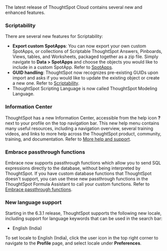 The latest release of ThoughtSpot Cloud contains several new and enhanced features.

<h3>Scriptability</h3>
There are several new features for Scriptability:
<ul>
<li><strong>Export custom SpotApps</strong>: You can now export your own custom SpotApps, or collections of Scriptable ThoughtSpot Answers, Pinboards, Views, tables, and Worksheets, packaged together as a zip file. Simply navigate to <strong>Data > SpotApps</strong> and choose the objects you would like to include in a custom SpotApp. Refer to <a href="{{ site.baseurl }}/admin/ts-cloud/app-templates.html">SpotApps</a>.</li>
<li><strong>GUID handling</strong>: ThoughtSpot now recognizes pre-existing GUIDs upon import and asks if you would like to update the existing object or create a new one. Refer to <a href="{{ site.baseurl }}/admin/ts-cloud/scriptability.html">Scriptability</a>.</li>
<li>ThoughtSpot Scripting Language is now called ThoughtSpot Modeling Language.</li></ul>

<h3>Information Center</h3>
ThoughtSpot has a new Information Center, accessible from the help icon <strong>?</strong> next to your profile on the top navigation bar. This new help menu contains many useful resources, including a navigation overview, several training videos, and links to more help across the ThoughtSpot product, community, training, and documentation. Refer to <a href="{{ site.baseurl }}/end-user/help-center/what-you-can-find-in-the-help-center.html">More help and support</a>.

<h3>Embrace passthrough functions</h3>
Embrace now supports passthrough functions which allow you to send SQL expressions directly to the database, without being interpreted by ThoughtSpot. If you have custom database functions that ThoughtSpot doesn't support, you can use these new passthrough functions in the ThoughtSpot Formula Assistant to call your custom functions. Refer to <a href="{{ site.baseurl }}/reference/formula-reference.html#passthrough-functions">Embrace passthrough functions</a>.

<h3>New language support</h3>

Starting in the 6.3.1 release, ThoughtSpot supports the following new locale, including support for language keywords that can be used in the search bar:

<ul>
<li> English (India) </li>
</ul>

To set locale to English (India), click the user icon in the top right corner to navigate to the <strong>Profile</strong> page, and select locale under <strong>Preferences</strong>.
